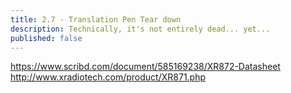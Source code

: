 ```yaml
---
title: 2.7 - Translation Pen Tear down
description: Technically, it's not entirely dead... yet...
published: false
---
```


https://www.scribd.com/document/585169238/XR872-Datasheet
http://www.xradiotech.com/product/XR871.php